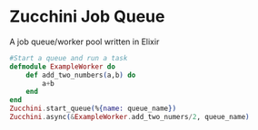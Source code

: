 # **Zucchini Job Queue**
A job queue/worker pool written in Elixir 

```elixir
#Start a queue and run a task
defmodule ExampleWorker do
    def add_two_numbers(a,b) do
        a+b
    end
end
Zucchini.start_queue(%{name: queue_name})
Zucchini.async(&ExampleWorker.add_two_numers/2, queue_name)
```